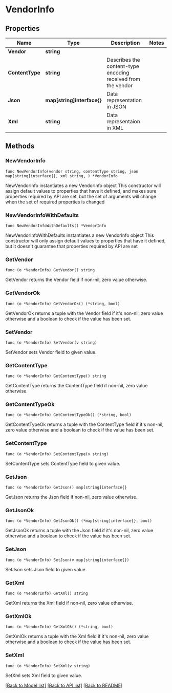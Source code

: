 # VendorInfo

## Properties

Name | Type | Description | Notes
------------ | ------------- | ------------- | -------------
**Vendor** | **string** |  | 
**ContentType** | **string** | Describes the content-type encoding received from the vendor | 
**Json** | **map[string]interface{}** | Data representation in JSON | 
**Xml** | **string** | Data representaion in XML | 

## Methods

### NewVendorInfo

`func NewVendorInfo(vendor string, contentType string, json map[string]interface{}, xml string, ) *VendorInfo`

NewVendorInfo instantiates a new VendorInfo object
This constructor will assign default values to properties that have it defined,
and makes sure properties required by API are set, but the set of arguments
will change when the set of required properties is changed

### NewVendorInfoWithDefaults

`func NewVendorInfoWithDefaults() *VendorInfo`

NewVendorInfoWithDefaults instantiates a new VendorInfo object
This constructor will only assign default values to properties that have it defined,
but it doesn't guarantee that properties required by API are set

### GetVendor

`func (o *VendorInfo) GetVendor() string`

GetVendor returns the Vendor field if non-nil, zero value otherwise.

### GetVendorOk

`func (o *VendorInfo) GetVendorOk() (*string, bool)`

GetVendorOk returns a tuple with the Vendor field if it's non-nil, zero value otherwise
and a boolean to check if the value has been set.

### SetVendor

`func (o *VendorInfo) SetVendor(v string)`

SetVendor sets Vendor field to given value.


### GetContentType

`func (o *VendorInfo) GetContentType() string`

GetContentType returns the ContentType field if non-nil, zero value otherwise.

### GetContentTypeOk

`func (o *VendorInfo) GetContentTypeOk() (*string, bool)`

GetContentTypeOk returns a tuple with the ContentType field if it's non-nil, zero value otherwise
and a boolean to check if the value has been set.

### SetContentType

`func (o *VendorInfo) SetContentType(v string)`

SetContentType sets ContentType field to given value.


### GetJson

`func (o *VendorInfo) GetJson() map[string]interface{}`

GetJson returns the Json field if non-nil, zero value otherwise.

### GetJsonOk

`func (o *VendorInfo) GetJsonOk() (*map[string]interface{}, bool)`

GetJsonOk returns a tuple with the Json field if it's non-nil, zero value otherwise
and a boolean to check if the value has been set.

### SetJson

`func (o *VendorInfo) SetJson(v map[string]interface{})`

SetJson sets Json field to given value.


### GetXml

`func (o *VendorInfo) GetXml() string`

GetXml returns the Xml field if non-nil, zero value otherwise.

### GetXmlOk

`func (o *VendorInfo) GetXmlOk() (*string, bool)`

GetXmlOk returns a tuple with the Xml field if it's non-nil, zero value otherwise
and a boolean to check if the value has been set.

### SetXml

`func (o *VendorInfo) SetXml(v string)`

SetXml sets Xml field to given value.



[[Back to Model list]](../README.md#documentation-for-models) [[Back to API list]](../README.md#documentation-for-api-endpoints) [[Back to README]](../README.md)


